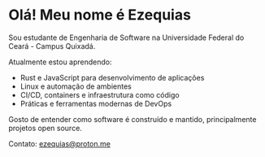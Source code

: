 # Olá! Meu nome é Ezequias

Sou estudante de Engenharia de Software na Universidade Federal do Ceará - Campus Quixadá.

Atualmente estou aprendendo:
- Rust e JavaScript para desenvolvimento de aplicações
- Linux e automação de ambientes
- CI/CD, containers e infraestrutura como código
- Práticas e ferramentas modernas de DevOps

Gosto de entender como software é construído e mantido, principalmente projetos open source.

Contato: ezequias@proton.me
